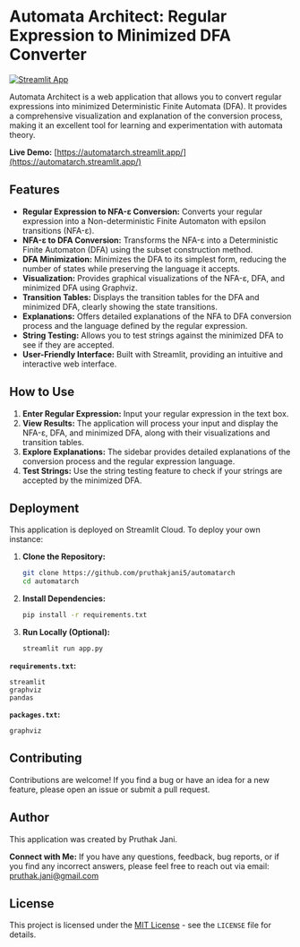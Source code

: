 
# Automata Architect: Regular Expression to Minimized DFA Converter

[![Streamlit App](https://static.streamlit.io/badges/streamlit_badge_black_white.svg)](https://automatarch.streamlit.app/)

Automata Architect is a web application that allows you to convert regular expressions into minimized Deterministic Finite Automata (DFA). It provides a comprehensive visualization and explanation of the conversion process, making it an excellent tool for learning and experimentation with automata theory.

**Live Demo:** [https://automatarch.streamlit.app/](https://automatarch.streamlit.app/)

## Features

-   **Regular Expression to NFA-ε Conversion:** Converts your regular expression into a Non-deterministic Finite Automaton with epsilon transitions (NFA-ε).
-   **NFA-ε to DFA Conversion:** Transforms the NFA-ε into a Deterministic Finite Automaton (DFA) using the subset construction method.
-   **DFA Minimization:** Minimizes the DFA to its simplest form, reducing the number of states while preserving the language it accepts.
-   **Visualization:** Provides graphical visualizations of the NFA-ε, DFA, and minimized DFA using Graphviz.
-   **Transition Tables:** Displays the transition tables for the DFA and minimized DFA, clearly showing the state transitions.
-   **Explanations:** Offers detailed explanations of the NFA to DFA conversion process and the language defined by the regular expression.
-   **String Testing:** Allows you to test strings against the minimized DFA to see if they are accepted.
-   **User-Friendly Interface:** Built with Streamlit, providing an intuitive and interactive web interface.

## How to Use

1.  **Enter Regular Expression:** Input your regular expression in the text box.
2.  **View Results:** The application will process your input and display the NFA-ε, DFA, and minimized DFA, along with their visualizations and transition tables.
3.  **Explore Explanations:** The sidebar provides detailed explanations of the conversion process and the regular expression language.
4.  **Test Strings:** Use the string testing feature to check if your strings are accepted by the minimized DFA.

## Deployment

This application is deployed on Streamlit Cloud. To deploy your own instance:

1.  **Clone the Repository:**
    ```bash
    git clone https://github.com/pruthakjani5/automatarch
    cd automatarch
    ```
2.  **Install Dependencies:**
    ```bash
    pip install -r requirements.txt
    ```
3.  **Run Locally (Optional):**
    ```bash
    streamlit run app.py
    ```

**`requirements.txt`:**

```
streamlit
graphviz
pandas
```

**`packages.txt`:**

```
graphviz
```

## Contributing

Contributions are welcome! If you find a bug or have an idea for a new feature, please open an issue or submit a pull request.

## Author

This application was created by Pruthak Jani.

**Connect with Me:** If you have any questions, feedback, bug reports, or if you find any incorrect answers, please feel free to reach out via email: pruthak.jani@gmail.com

## License

This project is licensed under the [MIT License](LICENSE) - see the `LICENSE` file for details.
